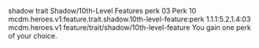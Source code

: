 <ability>
  <metadata>
    <class>shadow</class>
    <feature_type>trait</feature_type>
    <file_dpath>Shadow/10th-Level Features</file_dpath>
    <item_id>perk</item_id>
    <item_index>03</item_index>
    <item_name>Perk</item_name>
    <level>10</level>
    <scc>mcdm.heroes.v1:feature.trait.shadow.10th-level-feature:perk</scc>
    <scdc>1.1.1:5.2.1.4:03</scdc>
    <source>mcdm.heroes.v1</source>
    <type>feature/trait/shadow/10th-level-feature</type>
  </metadata>
  <effects>
    <effect type="mundane">You gain one perk of your choice.</effect>
  </effects>
</ability>

